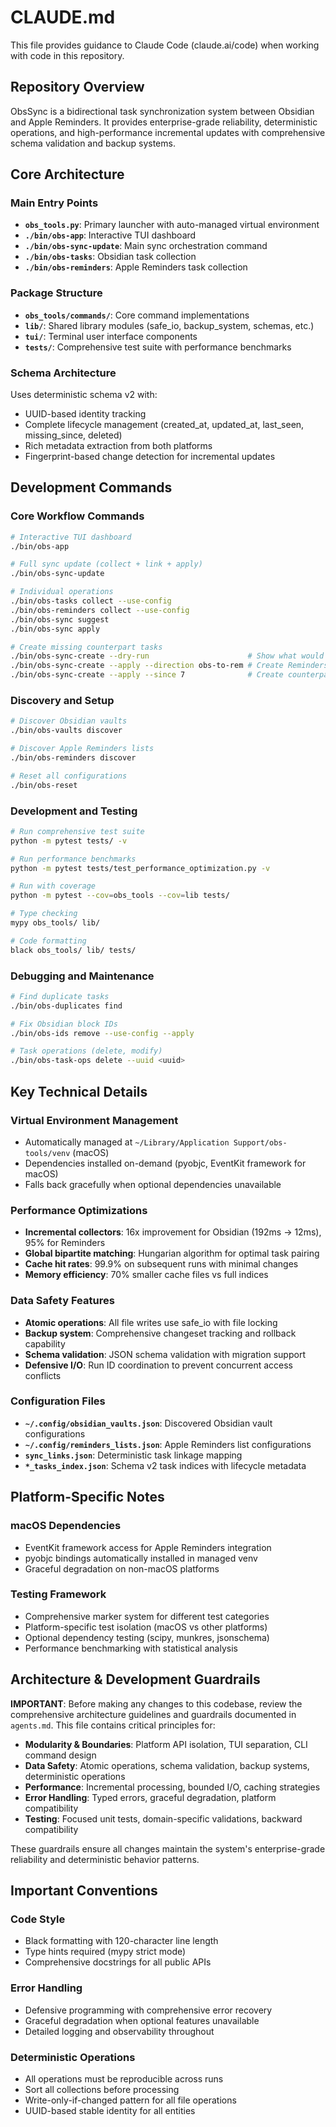 # CLAUDE.md

This file provides guidance to Claude Code (claude.ai/code) when working with code in this repository.

## Repository Overview

ObsSync is a bidirectional task synchronization system between Obsidian and Apple Reminders. It provides enterprise-grade reliability, deterministic operations, and high-performance incremental updates with comprehensive schema validation and backup systems.

## Core Architecture

### Main Entry Points
- **`obs_tools.py`**: Primary launcher with auto-managed virtual environment
- **`./bin/obs-app`**: Interactive TUI dashboard 
- **`./bin/obs-sync-update`**: Main sync orchestration command
- **`./bin/obs-tasks`**: Obsidian task collection
- **`./bin/obs-reminders`**: Apple Reminders task collection

### Package Structure
- **`obs_tools/commands/`**: Core command implementations
- **`lib/`**: Shared library modules (safe_io, backup_system, schemas, etc.)
- **`tui/`**: Terminal user interface components
- **`tests/`**: Comprehensive test suite with performance benchmarks

### Schema Architecture
Uses deterministic schema v2 with:
- UUID-based identity tracking
- Complete lifecycle management (created_at, updated_at, last_seen, missing_since, deleted)
- Rich metadata extraction from both platforms
- Fingerprint-based change detection for incremental updates

## Development Commands

### Core Workflow Commands
```bash
# Interactive TUI dashboard
./bin/obs-app

# Full sync update (collect + link + apply)
./bin/obs-sync-update

# Individual operations
./bin/obs-tasks collect --use-config
./bin/obs-reminders collect --use-config  
./bin/obs-sync suggest
./bin/obs-sync apply

# Create missing counterpart tasks
./bin/obs-sync-create --dry-run                      # Show what would be created
./bin/obs-sync-create --apply --direction obs-to-rem # Create Reminders from Obsidian
./bin/obs-sync-create --apply --since 7              # Create counterparts for recent tasks
```

### Discovery and Setup
```bash
# Discover Obsidian vaults
./bin/obs-vaults discover

# Discover Apple Reminders lists
./bin/obs-reminders discover

# Reset all configurations
./bin/obs-reset
```

### Development and Testing
```bash
# Run comprehensive test suite
python -m pytest tests/ -v

# Run performance benchmarks
python -m pytest tests/test_performance_optimization.py -v

# Run with coverage
python -m pytest --cov=obs_tools --cov=lib tests/

# Type checking
mypy obs_tools/ lib/

# Code formatting
black obs_tools/ lib/ tests/
```

### Debugging and Maintenance
```bash
# Find duplicate tasks
./bin/obs-duplicates find

# Fix Obsidian block IDs
./bin/obs-ids remove --use-config --apply

# Task operations (delete, modify)
./bin/obs-task-ops delete --uuid <uuid>
```

## Key Technical Details

### Virtual Environment Management
- Automatically managed at `~/Library/Application Support/obs-tools/venv` (macOS)
- Dependencies installed on-demand (pyobjc, EventKit framework for macOS)
- Falls back gracefully when optional dependencies unavailable

### Performance Optimizations
- **Incremental collectors**: 16x improvement for Obsidian (192ms → 12ms), 95% for Reminders
- **Global bipartite matching**: Hungarian algorithm for optimal task pairing
- **Cache hit rates**: 99.9% on subsequent runs with minimal changes
- **Memory efficiency**: 70% smaller cache files vs full indices

### Data Safety Features
- **Atomic operations**: All file writes use safe_io with file locking
- **Backup system**: Comprehensive changeset tracking and rollback capability
- **Schema validation**: JSON schema validation with migration support
- **Defensive I/O**: Run ID coordination to prevent concurrent access conflicts

### Configuration Files
- **`~/.config/obsidian_vaults.json`**: Discovered Obsidian vault configurations
- **`~/.config/reminders_lists.json`**: Apple Reminders list configurations
- **`sync_links.json`**: Deterministic task linkage mapping
- **`*_tasks_index.json`**: Schema v2 task indices with lifecycle metadata

## Platform-Specific Notes

### macOS Dependencies
- EventKit framework access for Apple Reminders integration
- pyobjc bindings automatically installed in managed venv
- Graceful degradation on non-macOS platforms

### Testing Framework
- Comprehensive marker system for different test categories
- Platform-specific test isolation (macOS vs other platforms)
- Optional dependency testing (scipy, munkres, jsonschema)
- Performance benchmarking with statistical analysis

## Architecture & Development Guardrails

**IMPORTANT**: Before making any changes to this codebase, review the comprehensive architecture guidelines and guardrails documented in `agents.md`. This file contains critical principles for:

- **Modularity & Boundaries**: Platform API isolation, TUI separation, CLI command design
- **Data Safety**: Atomic operations, schema validation, backup systems, deterministic operations
- **Performance**: Incremental processing, bounded I/O, caching strategies
- **Error Handling**: Typed errors, graceful degradation, platform compatibility
- **Testing**: Focused unit tests, domain-specific validations, backward compatibility

These guardrails ensure all changes maintain the system's enterprise-grade reliability and deterministic behavior patterns.

## Important Conventions

### Code Style
- Black formatting with 120-character line length
- Type hints required (mypy strict mode)
- Comprehensive docstrings for all public APIs

### Error Handling
- Defensive programming with comprehensive error recovery
- Graceful degradation when optional features unavailable
- Detailed logging and observability throughout

### Deterministic Operations
- All operations must be reproducible across runs
- Sort all collections before processing
- Write-only-if-changed pattern for all file operations
- UUID-based stable identity for all entities